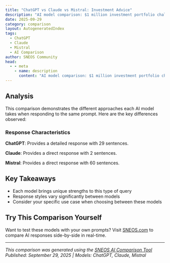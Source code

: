 ```yaml
---
title: "ChatGPT vs Claude vs Mistral: Investment Advice"
description: "AI model comparison: $1 million investment portfolio challenge - let AIs compete for best returns..."
date: 2025-09-29
category: comparison
layout: AutogeneratedIndex
tags:
  - ChatGPT
  - Claude
  - Mistral
  - AI Comparison
author: SNEOS Community
head:
  - - meta
    - name: description
      content: "AI model comparison: $1 million investment portfolio challenge - let AIs compete for best returns..."
---
```


<ChatComparison
  title="ChatGPT vs Claude vs Mistral: Investment Advice"
  prompt="$1 million investment portfolio challenge - let AIs compete for best returns"
  :responses='{
    "ChatGPT": "That sounds like a fun and exciting challenge! Here\u2019s a structured plan on how you could set up a $1 million investment portfolio challenge where different AIs compete to generate the best returns:\n\n---\n\n### 1. Define the Objective\n- Goal: To maximize the total return on $1 million over a fixed time period (e.g., 1 year).\n- Constraints: Risk tolerance, liquidity requirements, asset class restrictions, trading frequency, etc.\n\n### 2. Select AI Participants\n- You can consider different AI investment models/algorithms such as:\n  - Reinforcement learning agents\n  - Quantitative trading algorithms\n  - Sentiment analysis models\n  - Traditional machine learning forecasting models\n- Or use commercially available AI platforms like:\n  - OpenAI\u2019s GPT-powered advisory\n  - Bloomberg\u2019s Alpaca\n  - Other public AI investment APIs or custom-built models\n\n### 3. Define the Investment Universe\n- Determine which assets are allowed, e.g.:\n  - Stocks (S\u0026P 500, NASDAQ, Russell 2000)\n  - ETFs\n  - Bonds\n  - Crypto assets\n  - Commodities\n- Possibly exclude very illiquid or highly speculative assets for realism and fairness.\n\n### 4. Develop Rules and Constraints\n- Timeframe (e.g., 1 year, 6 months)\n- Initial amount: $1,000,000\n- Trading limits:\n  - Max % allocation per asset\n  - Max leverage (if any)\n  - Trading fee model (realistic commissions)\n- Data used:\n  - Historical data cutoff date (to prevent look-ahead bias)\n  - Real-time data availability rules\n\n### 5. Backtesting or Paper Trading\n- Run backtests on historical data if running a retrospective challenge.\n- Alternatively, run a simulated live challenge using paper trading accounts or simulation environments.\n\n### 6. Performance Metrics\n- Total return (% and $)\n- Volatility and risk-adjusted returns (Sharpe ratio, Sortino ratio)\n- Drawdowns\n- Win/loss ratio\n- Number of trades (to assess trading style efficiency)\n\n### 7. Reporting \u0026 Visualization\n- Generate periodic reports showing portfolio value, returns, asset allocation.\n- Visualize comparisons between AI portfolios.\n- Highlight key decisions or trade rationales if possible.\n\n### 8. Winner Announcement \u0026 Analysis\n- At the end of the challenge, announce which AI produced the best returns.\n- Analyze what strategies or asset allocations worked best.\n- Discuss lessons learned, strengths, and weaknesses.\n\n---\n\n### Optional: Tools \u0026 Resources\n- **Data**: Yahoo Finance, Alpha Vantage, Quandl, Polygon.io\n- **Backtesting Frameworks**: QuantConnect, Zipline, Backtrader\n- **Programming Languages**: Python (Pandas, NumPy, Scikit-learn, TensorFlow, PyTorch)\n- **Broker APIs for Paper Trading**: Alpaca, Interactive Brokers Paper Trading, TD Ameritrade API\n\n---\n\n### Summary Example Scenario\n\n| Step             | Description                                           |\n|------------------|-----------------------------------------------------|\n| Initial Capital  | $1,000,000                                          |\n| Time Horizon     | 1 Year                                              |\n| AI Models        | RL agent, ML forecasting, sentiment analysis AI     |\n| Assets Allowed   | S\u0026P 500 stocks \u002B ETFs \u002B BTC \u0026 ETH                    |\n| Constraints      | Max 20% per asset, no leverage, $0.01/share fee     |\n| Metrics         | Total Return, Sharpe Ratio, Max Drawdown             |\n\n---\n\nWould you like help developing any specific part of this challenge, like creating AI models, setting up the backtesting environment, or designing the evaluation criteria?",
    "Claude": "Invalid API source. Please specify \u0027openai\u0027, \u0027anthropic\u0027, \u0027gemini\u0027, \u0027gemini-grounding\u0027, \u0027deepseek\u0027, \u0027grok\u0027, \u0027grok-live\u0027, or \u0027mistral\u0027.",
    "Mistral": "Creating a $1 million investment portfolio challenge where AIs compete for the best returns is an exciting and innovative idea. Here\u2019s a structured approach to setting up such a competition:\n\n### 1. Define the Objectives and Rules\n- **Objective:** Maximize returns on a $1 million investment portfolio over a specified period (e.g., 1 year).\n- **Rules:**\n  - Initial investment: $1 million.\n  - Asset classes allowed: Stocks, bonds, ETFs, mutual funds, commodities, etc.\n  - Trading frequency: Daily, weekly, monthly, etc.\n  - Risk management: Maximum drawdown, diversification requirements, etc.\n  - Reporting: Monthly performance reports, quarterly reviews, etc.\n  - Ethical considerations: No insider trading, no market manipulation, etc.\n\n### 2. Select Participating AIs\n- **Criteria for Selection:**\n  - Historical performance.\n  - Algorithm complexity and innovation.\n  - Risk management strategies.\n  - Diversification of investment strategies.\n\n### 3. Set Up the Competition Environment\n- **Platform:** Use a robust trading platform that supports algorithmic trading and can handle multiple AIs simultaneously.\n- **Data Feeds:** Ensure real-time market data feeds for accurate decision-making.\n- **Simulation vs. Real Trading:** Decide whether the competition will be a simulation or involve real trading.\n\n### 4. Monitoring and Evaluation\n- **Performance Metrics:**\n  - Total return.\n  - Risk-adjusted return (e.g., Sharpe ratio, Sortino ratio).\n  - Maximum drawdown.\n  - Volatility.\n  - Diversification.\n- **Reporting:** Regular updates on portfolio performance, including visualizations and detailed reports.\n\n### 5. Risk Management\n- **Stop-Loss Mechanisms:** Implement stop-loss orders to prevent excessive losses.\n- **Diversification Requirements:** Ensure portfolios are diversified across different asset classes and sectors.\n- **Regulatory Compliance:** Ensure all trades comply with relevant financial regulations.\n\n### 6. Ethical Considerations\n- **Transparency:** Ensure all algorithms and trading strategies are transparent and can be audited.\n- **Fairness:** Ensure a level playing field for all participating AIs.\n\n### 7. Post-Competition Analysis\n- **Winner Selection:** Determine the winner based on predefined performance metrics.\n- **Learning and Improvement:** Analyze the strategies used by the top-performing AIs to identify best practices and areas for improvement.\n- **Publication:** Publish the results and insights gained from the competition to contribute to the field of AI-driven investment.\n\n### Example Scenario\n1. **Participants:**\n   - AI Alpha: Focuses on momentum trading in tech stocks.\n   - AI Beta: Uses machine learning to predict market trends.\n   - AI Gamma: Employs a value investing strategy with a focus on undervalued stocks.\n   - AI Delta: Specializes in commodity trading using neural networks.\n\n2. **Competition Duration:** 1 year.\n3. **Performance Metrics:**\n   - Total return.\n   - Sharpe ratio.\n   - Maximum drawdown.\n   - Volatility.\n\n4. **Regular Updates:** Monthly performance reports and quarterly reviews.\n5. **Winner Announcement:** At the end of the year, the AI with the highest risk-adjusted return is declared the winner.\n\n### Conclusion\nSetting up a $1 million investment portfolio challenge where AIs compete for the best returns requires careful planning and execution. By defining clear objectives, selecting capable participants, setting up a robust competition environment, and ensuring ethical considerations, you can create a meaningful and impactful competition. The insights gained can contribute significantly to the field of AI-driven investment and financial technology."
  }'
  published-date="16:28"
/>

## Analysis

This comparison demonstrates the different approaches each AI model takes when responding to the same prompt. Here are the key differences observed:

### Response Characteristics

**ChatGPT**: Provides a detailed response with 29 sentences. 

**Claude**: Provides a direct response with 2 sentences. 

**Mistral**: Provides a direct response with 60 sentences. 

## Key Takeaways

- Each model brings unique strengths to this type of query
- Response styles vary significantly between models
- Consider your specific use case when choosing between these models

## Try This Comparison Yourself

Want to test these models with your own prompts? Visit [SNEOS.com](https://sneos.com) to compare AI responses side-by-side in real-time.

---

*This comparison was generated using the [SNEOS AI Comparison Tool](https://sneos.com)*
*Published: September 29, 2025 | Models: ChatGPT, Claude, Mistral*
